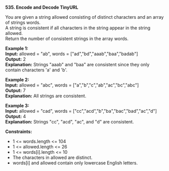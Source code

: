 **535. Encode and Decode TinyURL**

You are given a string allowed consisting of distinct characters and an array of strings words.   
A string is consistent if all characters in the string appear in the string allowed.  
Return the number of consistent strings in the array words.  

**Example 1:**  
**Input:** allowed = "ab", words = ["ad","bd","aaab","baa","badab"]  
**Output:** 2  
**Explanation:** Strings "aaab" and "baa" are consistent since they only contain characters 'a' and 'b'.  

**Example 2:**  
**Input:** allowed = "abc", words = ["a","b","c","ab","ac","bc","abc"]  
**Output:** 7  
**Explanation:** All strings are consistent.  

**Example 3:**  
**Input:** allowed = "cad", words = ["cc","acd","b","ba","bac","bad","ac","d"]  
**Output:** 4  
**Explanation:** Strings "cc", "acd", "ac", and "d" are consistent.  


**Constraints:**
- 1 <= words.length <= 104
- 1 <= allowed.length <= 26
- 1 <= words[i].length <= 10
- The characters in allowed are distinct.
- words[i] and allowed contain only lowercase English letters.